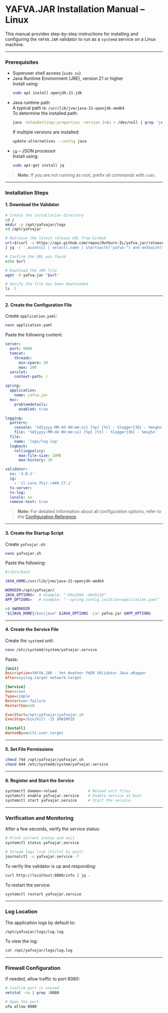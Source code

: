 # YAFVA.JAR Installation Manual – Linux

This manual provides step-by-step instructions for installing and configuring the `YAFVA.JAR` validator to run as a `systemd` service on a Linux machine.

---

### Prerequisites

* Superuser shell access (`sudo su`)
* Java Runtime Environment (JRE), version 21 or higher  
  Install using:
  ```sh
  sudo apt install openjdk-21-jdk
  ```
* Java runtime path  
  A typical path is: `/usr/lib/jvm/java-21-openjdk-amd64`  
  To determine the installed path:
  ```sh
  java -XshowSettings:properties -version 2>&1 > /dev/null | grep 'java.home'
  ```
  If multiple versions are installed:
  ```sh
  update-alternatives --config java
  ```
* [`jq`](https://stedolan.github.io/jq/) – JSON processor  
  Install using:
  ```sh
  sudo apt-get install jq
  ```
> **Note:** If you are not running as root, prefix all commands with `sudo`.

---

### Installation Steps

#### 1. Download the Validator

```sh
# Create the installation directory
cd /
mkdir -p /opt/yafvajar/logs
cd /opt/yafvajar

# Retrieve the latest release URL from GitHub
url=$(curl -s https://api.github.com/repos/Outburn-IL/yafva.jar/releases/latest \
| jq -r '.assets[] | select(.name | startswith("yafva-") and endswith(".jar")) | .browser_download_url')

# Confirm the URL was found
echo $url

# Download the JAR file
wget -O yafva.jar "$url"

# Verify the file has been downloaded
ls -l
```

---

#### 2. Create the Configuration File

Create `application.yaml`:
```sh
nano application.yaml
```

Paste the following content:
```yaml
server:
  port: 8080
  tomcat:
    threads:
      min-spare: 10
      max: 200
  servlet:
    context-path: /

spring:
  application:
    name: jafva.jar
  mvc:
    problemdetails:
      enabled: true

logging:
  pattern:
    console: '%d{yyyy-MM-dd HH:mm:ss} [%p] [%t] - %logger{36} - %msg%n'
    file: '%d{yyyy-MM-dd HH:mm:ss} [%p] [%t] - %logger{36} - %msg%n'
  file:
    name: 'logs/log.log'
  logback:
    rollingpolicy:
      max-file-size: 10MB
      max-history: 30

validator:
  sv: '4.0.1'
  ig:
    - 'il.core.fhir.r4#0.17.1'
  tx-server:
  tx-log:
  locale: en
  remove-text: true
```

> **Note:** For detailed information about all configuration options, refer to the [Configuration Reference](./CONFIGURATION.md).

---

#### 3. Create the Startup Script

Create `yafvajar.sh`:
```sh
nano yafvajar.sh
```

Paste the following:
```sh
#!/bin/bash

JAVA_HOME=/usr/lib/jvm/java-21-openjdk-amd64

WORKDIR=/opt/yafvajar/
JAVA_OPTIONS=  # example: "-Xms256m -Xmx512m"
APP_OPTIONS=   # example: "--spring.config.location=application.yaml"

cd $WORKDIR
"${JAVA_HOME}/bin/java" $JAVA_OPTIONS -jar yafva.jar $APP_OPTIONS
```

---

#### 4. Create the Service File

Create the `systemd` unit:
```sh
nano /etc/systemd/system/yafvajar.service
```

Paste:
```ini
[Unit]
Description=YAFVA.JAR - Yet Another FHIR VAlidator JAva wRapper
After=syslog.target network.target

[Service]
User=root
Type=simple
Restart=on-failure
RestartSec=10

ExecStart=/opt/yafvajar/yafvajar.sh
ExecStop=/bin/kill -15 $MAINPID

[Install]
WantedBy=multi-user.target
```

---

#### 5. Set File Permissions

```sh
chmod 744 /opt/yafvajar/yafvajar.sh
chmod 644 /etc/systemd/system/yafvajar.service
```

---

#### 6. Register and Start the Service

```sh
systemctl daemon-reload              # Reload unit files
systemctl enable yafvajar.service    # Enable service at boot
systemctl start yafvajar.service     # Start the service
```

---

### Verification and Monitoring

After a few seconds, verify the service status:
```sh
# Print current status and exit
systemctl status yafvajar.service

# Stream logs live (Ctrl+C to exit)
journalctl -u yafvajar.service -f
```

To verify the validator is up and responding:
```sh
curl http://localhost:8080/info | jq .
```

To restart the service:
```sh
systemctl restart yafvajar.service
```

---

### Log Location

The application logs by default to:
```
/opt/yafvajar/logs/log.log
```

To view the log:
```sh
cat /opt/yafvajar/logs/log.log
```

---

### Firewall Configuration

If needed, allow traffic to port 8080:
```sh
# Confirm port is unused
netstat -na | grep :8080

# Open the port
ufw allow 8080
```

